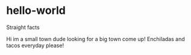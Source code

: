 # hello-world
Straight facts

Hi im a small town dude looking for a big town come up!
Enchiladas and tacos everyday please!
